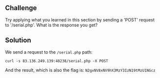 ## Challenge
Try applying what you learned in this section by sending a 'POST' request to '/serial.php'. What is the response you get? 

## Solution
We send a request to the `/serial.php` path:

`curl -s 83.136.249.139:48238/serial.php -X POST`

And the result, which is also the flag is: `N2gxNV8xNV9hX3MzY3IzN19tMzU1NGcz`

